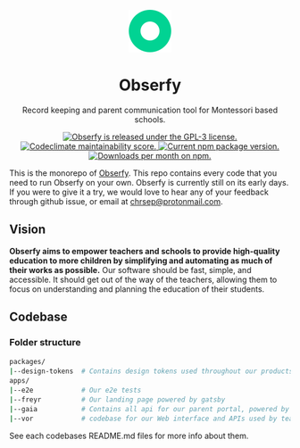 <p align="center">
    <img width="76px" src="./apps/vor/frontend/src/images/logo-standalone.svg" alt="Obserfy logo" />
</p>
  
<h1 align="center">
  Obserfy
</h1>

<p align="center">
    Record keeping and parent communication tool for Montessori based schools.
</p>

<p align="center">
  <a href="https://github.com/obserfy/vor/blob/master/LICENSE">
    <img src="https://img.shields.io/badge/license-GPL3-blue.svg" alt="Obserfy is released under the GPL-3 license." />
  </a>
  <a href="https://codeclimate.com/github/obserfy/vor/maintainability">
    <img src="https://api.codeclimate.com/v1/badges/dc66ddec9ecb065464a3/maintainability" alt="Codeclimate maintainability score." />
  </a>
  <a href="https://circleci.com/gh/obserfy/vor">
    <img src="https://circleci.com/gh/obserfy/vor.svg?style=shield" alt="Current npm package version." />
  </a>
  <a href="https://codecov.io/gh/chrsep/vor">
    <img src="https://codecov.io/gh/obserfy/vor/branch/master/graph/badge.svg" alt="Downloads per month on npm." />
  </a>
</p>

This is the monorepo of [Obserfy](https://obserfy.com). This repo contains every code that you need to run Obserfy on your own. Obserfy is currently still on its early days. If you were to give it a try, we would love to hear any of your feedback through github issue, or email at chrsep@protonmail.com.

## Vision

**Obserfy aims to empower teachers and schools to provide high-quality education to more children by simplifying and automating as much of their works as possible.** Our software should be fast, simple, and accessible. It should get out of the way of the teachers, allowing them to focus on understanding and planning the education of their students.


## Codebase

### Folder structure

```sh
packages/
|--design-tokens  # Contains design tokens used throughout our products, for consistency
apps/
|--e2e            # Our e2e tests
|--freyr          # Our landing page powered by gatsby
|--gaia           # Contains all api for our parent portal, powered by nextjs
|--vor            # codebase for our Web interface and APIs used by teachers, powered by gatsby and go
```

See each codebases README.md files for more info about them.
